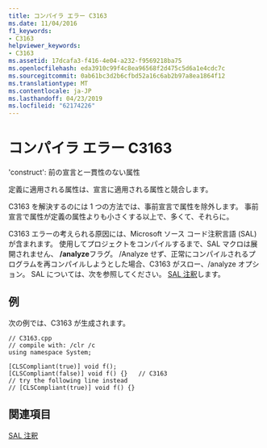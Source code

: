 ```yaml
---
title: コンパイラ エラー C3163
ms.date: 11/04/2016
f1_keywords:
- C3163
helpviewer_keywords:
- C3163
ms.assetid: 17dcafa3-f416-4e04-a232-f9569218ba75
ms.openlocfilehash: eda3910c99f4c8ea96568f2d475c5d6a1e4cdc7c
ms.sourcegitcommit: 0ab61bc3d2b6cfbd52a16c6ab2b97a8ea1864f12
ms.translationtype: MT
ms.contentlocale: ja-JP
ms.lasthandoff: 04/23/2019
ms.locfileid: "62174226"
---
```

# <a name="compiler-error-c3163"></a>コンパイラ エラー C3163

'construct': 前の宣言と一貫性のない属性

定義に適用される属性は、宣言に適用される属性と競合します。

C3163 を解決するのには 1 つの方法では、事前宣言で属性を除外します。 事前宣言で属性が定義の属性よりも小さくする以上で、多くて、それらに。

C3163 エラーの考えられる原因には、Microsoft ソース コード注釈言語 (SAL) が含まれます。 使用してプロジェクトをコンパイルするまで、SAL マクロは展開されません、 **/analyze**フラグ。 /Analyze せず、正常にコンパイルされるプログラムを再コンパイルしようとした場合、C3163 がスロー、/analyze オプション。 SAL については、次を参照してください。 [SAL 注釈](../../c-runtime-library/sal-annotations.md)します。

## <a name="example"></a>例

次の例では、C3163 が生成されます。

```
// C3163.cpp
// compile with: /clr /c
using namespace System;

[CLSCompliant(true)] void f();
[CLSCompliant(false)] void f() {}   // C3163
// try the following line instead
// [CLSCompliant(true)] void f() {}
```

## <a name="see-also"></a>関連項目

[SAL 注釈](../../c-runtime-library/sal-annotations.md)